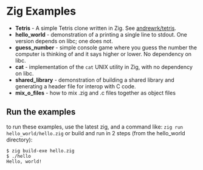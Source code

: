 # Zig Examples

 * **Tetris** - A simple Tetris clone written in Zig. See
   [andrewrk/tetris](https://github.com/andrewrk/tetris).
 * **hello_world** - demonstration of a printing a single line to stdout.
   One version depends on libc; one does not.
 * **guess_number** - simple console game where you guess the number the
   computer is thinking of and it says higher or lower. No dependency on
   libc.
 * **cat** - implementation of the `cat` UNIX utility in Zig, with no dependency
   on libc.
 * **shared_library** - demonstration of building a shared library and generating
   a header file for interop with C code.
 * **mix_o_files** - how to mix .zig and .c files together as object files
 
## Run the examples
to run these examples, use the latest zig, and a command like:
`zig run hello_world/hello.zig`
or build and run in 2 steps (from the hello_world directory):

``` shell
$ zig build-exe hello.zig
$ ./hello
Hello, world!

```
